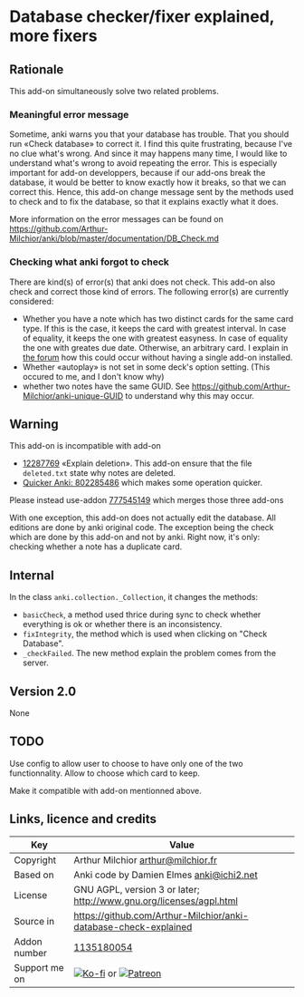 # Database checker/fixer explained, more fixers
## Rationale
This add-on simultaneously solve two related problems.

### Meaningful error message
Sometime, anki warns you that your database has trouble. That you
should run «Check database» to correct it. I find this quite
frustrating, because I've no clue what's wrong. And since it may
happens many time, I would like to understand what's wrong to avoid
repeating the error. This is especially important for add-on
developpers, because if our add-ons break the database, it would be
better to know exactly how it breaks, so that we can correct
this. Hence, this add-on change message sent by the methods used to
check and to fix the database, so that it explains exactly what it
does.

More information on the error messages can be found on
https://github.com/Arthur-Milchior/anki/blob/master/documentation/DB_Check.md

### Checking what anki forgot to check
There are kind(s) of error(s) that anki does not check. This add-on
also check and correct those kind of errors. The following error(s)
are currently considered:

* Whether you have a note which has two distinct cards for the same
card type. If this is the case, it keeps the card with greatest
interval. In case of equality, it keeps the one with greatest
easyness. In case of equality the one with greates due
date. Otherwise, an arbitrary card. I explain in [the
forum](https://anki.tenderapp.com/discussions/ankidesktop/32854-two-cards-of-the-same-note-with-same-nid#comment_47016398)
how this could occur without having a single add-on installed.
* Whether «autoplay» is not set in some deck's option setting. (This
  occured to me, and I don't know why)
* whether two notes have the same GUID. See
  https://github.com/Arthur-Milchior/anki-unique-GUID to understand
  why this may occur.


## Warning
This add-on is incompatible with add-on
* [12287769](https://ankiweb.net/shared/info/12287769) «Explain
deletion». This add-on ensure that the file `deleted.txt` state
why notes are deleted.
* [Quicker Anki: 802285486](https://ankiweb.net/shared/info/802285486)
  which makes some operation quicker.


Please instead use-addon
[777545149](https://ankiweb.net/shared/info/777545149) which merges
those three add-ons


With one exception, this add-on does not actually edit the
database. All editions are done by anki original code. The exception
being the check which are done by this add-on and not by anki. Right
now, it's only: checking whether a note has a duplicate card.

## Internal
In the class `anki.collection._Collection`, it changes the
methods:
* `basicCheck`, a method used thrice during sync to check whether
everything is ok or whether there is an inconsistency.
* `fixIntegrity`, the method which is used when clicking on "Check
Database".
* `_checkFailed`. The new method explain the problem comes from
  the server.

## Version 2.0
None

## TODO
Use config to allow user to choose to have only one of the two
functionnality. Allow to choose which card to keep.

Make it compatible with add-on mentionned above.

## Links, licence and credits

Key         |Value
------------|-------------------------------------------------------------------
Copyright   | Arthur Milchior <arthur@milchior.fr>
Based on    | Anki code by Damien Elmes <anki@ichi2.net>
License     | GNU AGPL, version 3 or later; http://www.gnu.org/licenses/agpl.html
Source in   | https://github.com/Arthur-Milchior/anki-database-check-explained
Addon number| [1135180054](https://ankiweb.net/shared/info/1135180054)
Support me on| [![Ko-fi](https://ko-fi.com/img/Kofi_Logo_Blue.svg)](Ko-fi.com/arthurmilchior) or [![Patreon](http://www.milchior.fr/patreon.png)](https://www.patreon.com/bePatron?u=146206)
